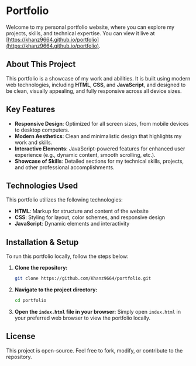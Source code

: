 # Portfolio

Welcome to my personal portfolio website, where you can explore my projects, skills, and technical expertise. You can view it live at [https://khanz9664.github.io/portfolio](https://khanz9664.github.io/portfolio).

## About This Project

This portfolio is a showcase of my work and abilities. It is built using modern web technologies, including **HTML**, **CSS**, and **JavaScript**, and designed to be clean, visually appealing, and fully responsive across all device sizes.

## Key Features

- **Responsive Design**: Optimized for all screen sizes, from mobile devices to desktop computers.
- **Modern Aesthetics**: Clean and minimalistic design that highlights my work and skills.
- **Interactive Elements**: JavaScript-powered features for enhanced user experience (e.g., dynamic content, smooth scrolling, etc.).
- **Showcase of Skills**: Detailed sections for my technical skills, projects, and other professional accomplishments.

## Technologies Used

This portfolio utilizes the following technologies:

- **HTML**: Markup for structure and content of the website
- **CSS**: Styling for layout, color schemes, and responsive design
- **JavaScript**: Dynamic elements and interactivity

## Installation & Setup

To run this portfolio locally, follow the steps below:

1. **Clone the repository:**
    ```bash
    git clone https://github.com/Khanz9664/portfolio.git
    ```

2. **Navigate to the project directory:**
    ```bash
    cd portfolio
    ```

3. **Open the `index.html` file in your browser:**
    Simply open `index.html` in your preferred web browser to view the portfolio locally.

## License

This project is open-source. Feel free to fork, modify, or contribute to the repository.

